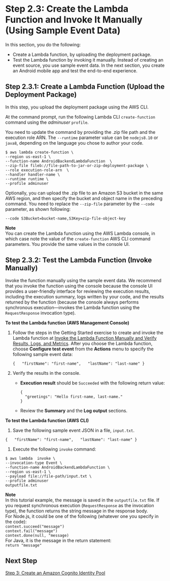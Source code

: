 # Step 2\.3: Create the Lambda Function and Invoke It Manually \(Using Sample Event Data\)<a name="with-on-demand-custom-android-example-upload-deployment-pkg"></a>

In this section, you do the following:
+ Create a Lambda function, by uploading the deployment package\. 
+ Test the Lambda function by invoking it manually\. Instead of creating an event source, you use sample event data\. In the next section, you create an Android mobile app and test the end\-to\-end experience\.

## Step 2\.3\.1: Create a Lambda Function \(Upload the Deployment Package\)<a name="walkthrough-on-demand-custom-android-events-adminuser-create-test-function-upload-zip-test-upload"></a>

In this step, you upload the deployment package using the AWS CLI\.

At the command prompt, run the following Lambda CLI `create-function` command using the *adminuser* `profile`\. 

You need to update the command by providing the \.zip file path and the execution role ARN\. The `--runtime` parameter value can be `nodejs8.10` or `java8`, depending on the language you chose to author your code\.

```
$ aws lambda create-function \
--region us-east-1 \
--function-name AndroidBackendLambdaFunction  \
--zip-file fileb://file-path-to-jar-or-zip-deployment-package \
--role execution-role-arn  \
--handler handler-name \
--runtime runtime \
--profile adminuser
```

Optionally, you can upload the \.zip file to an Amazon S3 bucket in the same AWS region, and then specify the bucket and object name in the preceding command\. You need to replace the `--zip-file` parameter by the `--code` parameter, as shown following:

```
--code S3Bucket=bucket-name,S3Key=zip-file-object-key
```

**Note**  
You can create the Lambda function using the AWS Lambda console, in which case note the value of the `create-function` AWS CLI command parameters\. You provide the same values in the console UI\.

## Step 2\.3\.2: Test the Lambda Function \(Invoke Manually\)<a name="walkthrough-on-demand-custom-android-events-adminuser-create-test-function-upload-zip-test-manual-invoke"></a>

Invoke the function manually using the sample event data\. We recommend that you invoke the function using the console because the console UI provides a user\-friendly interface for reviewing the execution results, including the execution summary, logs written by your code, and the results returned by the function \(because the console always performs synchronous execution—invokes the Lambda function using the `RequestResponse` invocation type\)\.

**To test the Lambda function \(AWS Management Console\)**

1. Follow the steps in the Getting Started exercise to create and invoke the Lambda function at [Invoke the Lambda Function Manually and Verify Results, Logs, and Metrics](get-started-create-function.md#get-started-invoke-manually)\. After you choose the Lambda function, choose **Configure test event** from the **Actions** menu to specify the following sample event data:

   ```
   {   "firstName": "first-name",   "lastName": "last-name" }
   ```

1. Verify the results in the console\.
   + **Execution result** should be `Succeeded` with the following return value:

     ```
     {
       "greetings": "Hello first-name, last-name."
     }
     ```
   + Review the **Summary** and the **Log output** sections\.

**To test the Lambda function \(AWS CLI\)**

1.  Save the following sample event JSON in a file, `input.txt`\. 

   ```
   {   "firstName": "first-name",   "lastName": "last-name" }
   ```

1.  Execute the following `invoke` command:

   ```
   $ aws lambda  invoke \
   --invocation-type Event \
   --function-name AndroidBackendLambdaFunction \
   --region us-east-1 \
   --payload file://file-path/input.txt \
   --profile adminuser 
   outputfile.txt
   ```
**Note**  
In this tutorial example, the message is saved in the `outputfile.txt` file\. If you request synchronous execution \(`RequestResponse` as the invocation type\), the function returns the string message in the response body\.   
For Node\.js, it could be one of the following \(whatever one you specify in the code\):  
`context.succeed("message")`  
`context.fail("message")`  
`context.done(null, "message)`  
For Java, it is the message in the return statement:  
`return "message"`

## Next Step<a name="with-on-demand-custom-android-example-upload-deployment-pkg-next-step"></a>

 [Step 3: Create an Amazon Cognito Identity Pool ](with-on-demand-custom-android-create-cognito-pool.md) 